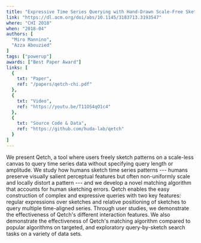 ```yaml
---
title: "Expressive Time Series Querying with Hand-Drawn Scale-Free Sketches"
link: "https://dl.acm.org/doi/abs/10.1145/3183713.3193547"
where: "CHI 2018"
when: "2018-04"
authors: [ 
  "Miro Mannino",
  "Azza Abouzied"
]
tags: ["powerup"]
awards: ["Best Paper Award"]
links: [
  {
    txt: "Paper",
    ref: "/papers/qetch-chi.pdf"
  },
  {
    txt: "Video",
    ref: "https://youtu.be/T11OS4qO1c4"
  },
  {
    txt: "Source Code & Data",
    ref: "https://github.com/huda-lab/qetch"
  }
]
---
```

We present Qetch, a tool where users freely sketch patterns on a scale-less canvas to query time series data without specifying query length or amplitude. We study how humans sketch time series patterns --- humans preserve visually salient perceptual features but often non-uniformly scale and locally distort a pattern --- and we develop a novel matching algorithm that accounts for human sketching errors. Qetch enables the easy construction of complex and expressive queries with two key features: regular expressions over sketches and relative positioning of sketches to query multiple time-aligned series. Through user studies, we demonstrate the effectiveness of Qetch's different interaction features. We also demonstrate the effectiveness of Qetch's matching algorithm compared to popular algorithms on targeted, and exploratory query-by-sketch search tasks on a variety of data sets.
